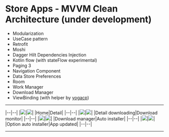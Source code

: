 # Store Apps - MVVM Clean Architecture (under development)

- Modularization
- UseCase pattern
- Retrofit
- Moshi
- Dagger Hilt Dependencies Injection
- Kotlin flow (with stateFlow experimental)
- Paging 3
- Navigation Component
- Data Store Preferences
- Room
- Work Manager
- Download Manager
- ViewBinding (with helper by [yogacp](https://github.com/yogacp/android-viewbinding))

---
|--|--|
|![](https://raw.githubusercontent.com/utsmannn/store-apps-mvvm-clean-architecture/master/images/home.png)|![](https://raw.githubusercontent.com/utsmannn/store-apps-mvvm-clean-architecture/master/images/detail.png)|
|Home|Detail|
|--|--|
|![](https://raw.githubusercontent.com/utsmannn/store-apps-mvvm-clean-architecture/master/images/detail_download.png)|![](https://raw.githubusercontent.com/utsmannn/store-apps-mvvm-clean-architecture/master/images/download_monitor.png)|
|Detail downloading|Download monitor|
|--|--|
|![](https://raw.githubusercontent.com/utsmannn/store-apps-mvvm-clean-architecture/master/images/download_manager.png)|![](https://raw.githubusercontent.com/utsmannn/store-apps-mvvm-clean-architecture/master/images/installer.png)|
|Download manager|Auto installer|
|--|--|
|![](https://raw.githubusercontent.com/utsmannn/store-apps-mvvm-clean-architecture/master/images/options_installer.png)|![](https://raw.githubusercontent.com/utsmannn/store-apps-mvvm-clean-architecture/master/images/updated.png)|
|Option auto installer|App updated|
|--|--|

---

